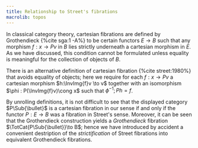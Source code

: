```yaml
---
title: Relationship to Street's fibrations
macrolib: topos
---
```


In classical category theory, cartesian fibrations are defined by
Grothendieck {%cite sga:1 -A%} to be certain functors $E\to B$ such that any morphism $f:x\to Pv$
in $B$ lies strictly underneath a cartesian morphism in $E$. As we have
discussed, this condition cannot be formulated unless equality is meaningful
for the collection of objects of $B$.

There is an alternative definition of cartesian fibration {%cite street:1980%} that avoids
equality of objects; here we require for each $f:x\to Pv$ a cartesian morphism
$h:\InvImg{f}v \to v$ together with an isomorphism $\phi : P(\InvImg{f}v)\cong x$
such that $\phi^{-1};Ph = f$.

By unrolling definitions, it is not difficult to see that the displayed
category $P\Sub{\bullet}$ is a cartesian fibration in our sense if and only if the functor
$P:E\to B$ was a fibration in Street's sense. Moreover, it can be seen that the
Grothendieck construction yields a *Grothendieck* fibration
$\TotCat{P\Sub{\bullet}}\to B$; hence we have introduced by accident a convenient
destription of the *strictification* of Street fibrations into equivalent
Grothendieck fibrations.
